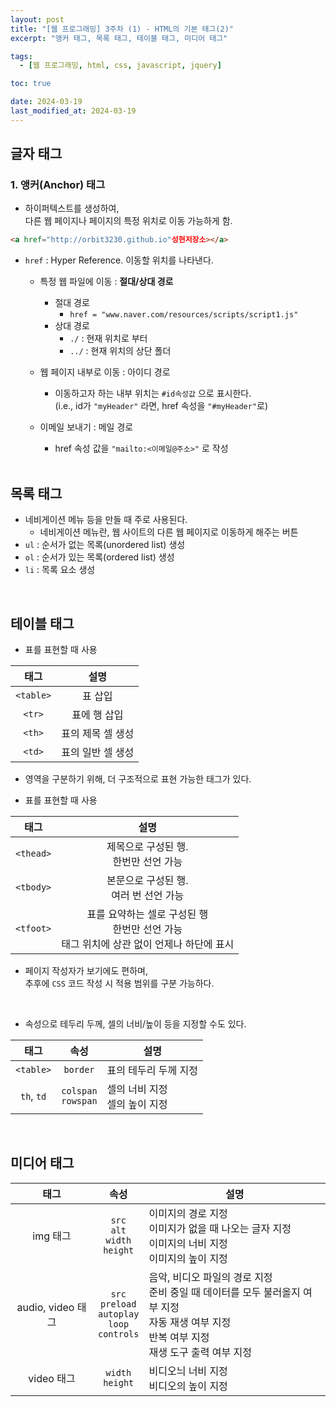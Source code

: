 ```yaml
---
layout: post
title: "[웹 프로그래밍] 3주차 (1) - HTML의 기본 태그(2)"
excerpt: "앵커 태그, 목록 태그, 테이블 태그, 미디어 태그"

tags:
  - [웹 프로그래밍, html, css, javascript, jquery]

toc: true

date: 2024-03-19
last_modified_at: 2024-03-19
---
```

## 글자 태그
### 1. 앵커(Anchor) 태그
- 하이퍼텍스트를 생성하여,  
다른 웹 페이지나 페이지의 특정 위치로 이동 가능하게 함.

```html
<a href="http://orbit3230.github.io"성현저장소></a>
```

- `href` : Hyper Reference. 이동할 위치를 나타낸다.
  - 특정 웹 파일에 이동 : **절대/상대 경로**
    - 절대 경로
      - `href = "www.naver.com/resources/scripts/script1.js"`
    - 상대 경로
      - `./` : 현재 위치로 부터
      - `../` : 현재 위치의 상단 폴더
  - 웹 페이지 내부로 이동 : 아이디 경로
    - 이동하고자 하는 내부 위치는 `#id속성값` 으로 표시한다.  
    (i.e., id가 `"myHeader"` 라면, href 속성을 `"#myHeader"`로)
  - 이메일 보내기 : 메일 경로
    - href 속성 값을 `"mailto:<이메일@주소>"` 로 작성  

    <br>

## 목록 태그
- 네비게이션 메뉴 등을 만들 때 주로 사용된다.  
  - 네비게이션 메뉴란, 웹 사이트의 다른 웹 페이지로 이동하게 해주는 버튼
- `ul` : 순서가 없는 목록(unordered list) 생성
- `ol` : 순서가 있는 목록(ordered list) 생성
- `li` : 목록 요소 생성

<br>

## 테이블 태그
- 표를 표현할 때 사용

|태그|설명|
|:---:|:---:|
|`<table>`|표 삽입|
|`<tr>`|표에 행 삽입|
|`<th>`|표의 제목 셀 생성|
|`<td>`|표의 일반 셀 생성|

- 영역을 구분하기 위해, 더 구조적으로 표현 가능한 태그가 있다.  

- 표를 표현할 때 사용

|태그|설명|
|:---:|:---:|
|`<thead>`|제목으로 구성된 행.<br>한번만 선언 가능|
|`<tbody>`|본문으로 구성된 행.<br>여러 번 선언 가능|
|`<tfoot>`|표를 요약하는 셀로 구성된 행<br>한번만 선언 가능<br>태그 위치에 상관 없이 언제나 하단에 표시|

- 페이지 작성자가 보기에도 편하며,  
추후에 `CSS` 코드 작성 시 적용 범위를 구분 가능하다.

<br>

- 속성으로 테두리 두께, 셀의 너비/높이 등을 지정할 수도 있다.  

|태그|속성|설명
|:---:|:---:|---|
|`<table>`|`border`|표의 테두리 두께 지정|
|`th`, `td`|`colspan`<br>`rowspan`|셀의 너비 지정<br> 셀의 높이 지정|

<br>

## 미디어 태그

|태그|속성|설명|
|:---:|:---:|---|
|img 태그|`src`<br>`alt`<br>`width`<br>`height`|이미지의 경로 지정<br>이미지가 없을 때 나오는 글자 지정<br>이미지의 너비 지정<br>이미지의 높이 지정|
|audio, video 태그|`src`<br>`preload`<br>`autoplay`<br>`loop`<br>`controls`|음악, 비디오 파일의 경로 지정<br>준비 중일 때 데이터를 모두 불러올지 여부 지정<br>자동 재생 여부 지정<br>반복 여부 지정<br>재생 도구 출력 여부 지정|
|video 태그|`width`<br>`height`|비디오늬 너비 지정<br>비디오의 높이 지정|